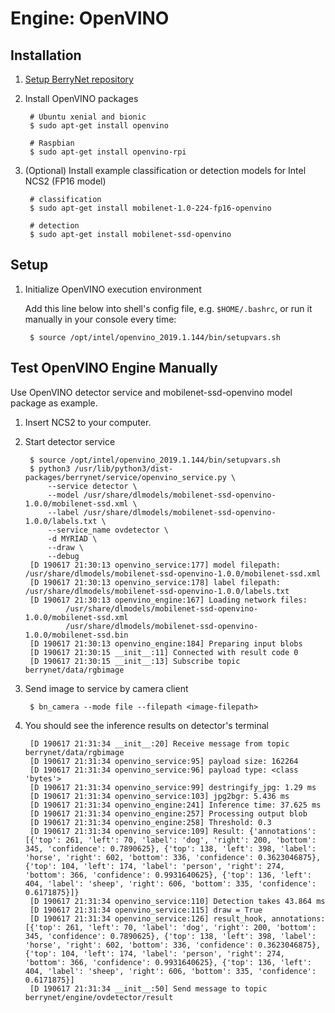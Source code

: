 # Engine: OpenVINO

## Installation

1. [Setup BerryNet repository](https://github.com/DT42/BerryNet-repo)
1. Install OpenVINO packages

        # Ubuntu xenial and bionic
        $ sudo apt-get install openvino
    
        # Raspbian
        $ sudo apt-get install openvino-rpi

1. (Optional) Install example classification or detection models for Intel NCS2 (FP16 model)

        # classification
        $ sudo apt-get install mobilenet-1.0-224-fp16-openvino
    
        # detection
        $ sudo apt-get install mobilenet-ssd-openvino

## Setup

1. Initialize OpenVINO execution environment

    Add this line below into shell's config file, e.g. `$HOME/.bashrc`, or run it manually in your console every time:

        $ source /opt/intel/openvino_2019.1.144/bin/setupvars.sh

## Test OpenVINO Engine Manually

Use OpenVINO detector service and mobilenet-ssd-openvino model package as example.

1. Insert NCS2 to your computer.
1. Start detector service

        $ source /opt/intel/openvino_2019.1.144/bin/setupvars.sh 
        $ python3 /usr/lib/python3/dist-packages/berrynet/service/openvino_service.py \
            --service detector \
            --model /usr/share/dlmodels/mobilenet-ssd-openvino-1.0.0/mobilenet-ssd.xml \
            --label /usr/share/dlmodels/mobilenet-ssd-openvino-1.0.0/labels.txt \
            --service_name ovdetector \
            -d MYRIAD \
            --draw \
            --debug
        [D 190617 21:30:13 openvino_service:177] model filepath: /usr/share/dlmodels/mobilenet-ssd-openvino-1.0.0/mobilenet-ssd.xml
        [D 190617 21:30:13 openvino_service:178] label filepath: /usr/share/dlmodels/mobilenet-ssd-openvino-1.0.0/labels.txt
        [D 190617 21:30:13 openvino_engine:167] Loading network files:
                /usr/share/dlmodels/mobilenet-ssd-openvino-1.0.0/mobilenet-ssd.xml
                /usr/share/dlmodels/mobilenet-ssd-openvino-1.0.0/mobilenet-ssd.bin
        [D 190617 21:30:13 openvino_engine:184] Preparing input blobs
        [D 190617 21:30:15 __init__:11] Connected with result code 0
        [D 190617 21:30:15 __init__:13] Subscribe topic berrynet/data/rgbimage

1. Send image to service by camera client

        $ bn_camera --mode file --filepath <image-filepath>

1. You should see the inference results on detector's terminal

        [D 190617 21:31:34 __init__:20] Receive message from topic berrynet/data/rgbimage
        [D 190617 21:31:34 openvino_service:95] payload size: 162264
        [D 190617 21:31:34 openvino_service:96] payload type: <class 'bytes'>
        [D 190617 21:31:34 openvino_service:99] destringify_jpg: 1.29 ms
        [D 190617 21:31:34 openvino_service:103] jpg2bgr: 5.436 ms
        [D 190617 21:31:34 openvino_engine:241] Inference time: 37.625 ms
        [D 190617 21:31:34 openvino_engine:257] Processing output blob
        [D 190617 21:31:34 openvino_engine:258] Threshold: 0.3
        [D 190617 21:31:34 openvino_service:109] Result: {'annotations': [{'top': 261, 'left': 70, 'label': 'dog', 'right': 200, 'bottom': 345, 'confidence': 0.7890625}, {'top': 138, 'left': 398, 'label': 'horse', 'right': 602, 'bottom': 336, 'confidence': 0.3623046875}, {'top': 104, 'left': 174, 'label': 'person', 'right': 274, 'bottom': 366, 'confidence': 0.9931640625}, {'top': 136, 'left': 404, 'label': 'sheep', 'right': 606, 'bottom': 335, 'confidence': 0.6171875}]}
        [D 190617 21:31:34 openvino_service:110] Detection takes 43.864 ms
        [D 190617 21:31:34 openvino_service:115] draw = True
        [D 190617 21:31:34 openvino_service:126] result_hook, annotations: [{'top': 261, 'left': 70, 'label': 'dog', 'right': 200, 'bottom': 345, 'confidence': 0.7890625}, {'top': 138, 'left': 398, 'label': 'horse', 'right': 602, 'bottom': 336, 'confidence': 0.3623046875}, {'top': 104, 'left': 174, 'label': 'person', 'right': 274, 'bottom': 366, 'confidence': 0.9931640625}, {'top': 136, 'left': 404, 'label': 'sheep', 'right': 606, 'bottom': 335, 'confidence': 0.6171875}]
        [D 190617 21:31:34 __init__:50] Send message to topic berrynet/engine/ovdetector/result

